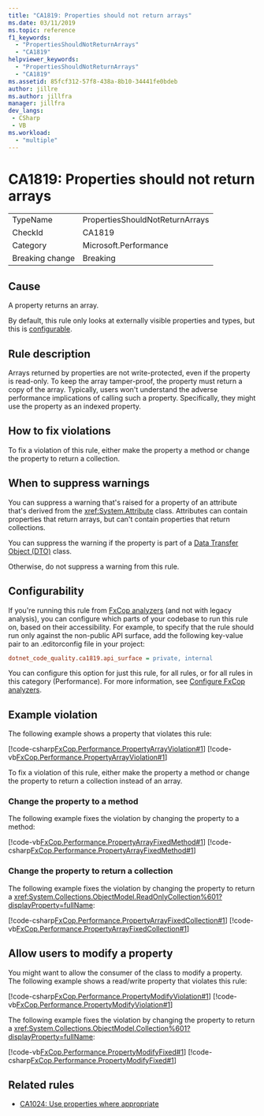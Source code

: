 ```yaml
---
title: "CA1819: Properties should not return arrays"
ms.date: 03/11/2019
ms.topic: reference
f1_keywords:
  - "PropertiesShouldNotReturnArrays"
  - "CA1819"
helpviewer_keywords:
  - "PropertiesShouldNotReturnArrays"
  - "CA1819"
ms.assetid: 85fcf312-57f8-438a-8b10-34441fe0bdeb
author: jillre
ms.author: jillfra
manager: jillfra
dev_langs:
 - CSharp
 - VB
ms.workload:
  - "multiple"
---
```

# CA1819: Properties should not return arrays

|||
|-|-|
|TypeName|PropertiesShouldNotReturnArrays|
|CheckId|CA1819|
|Category|Microsoft.Performance|
|Breaking change|Breaking|

## Cause

A property returns an array.

By default, this rule only looks at externally visible properties and types, but this is [configurable](#configurability).

## Rule description

Arrays returned by properties are not write-protected, even if the property is read-only. To keep the array tamper-proof, the property must return a copy of the array. Typically, users won't understand the adverse performance implications of calling such a property. Specifically, they might use the property as an indexed property.

## How to fix violations

To fix a violation of this rule, either make the property a method or change the property to return a collection.

## When to suppress warnings

You can suppress a warning that's raised for a property of an attribute that's derived from the <xref:System.Attribute> class. Attributes can contain properties that return arrays, but can't contain properties that return collections.

You can suppress the warning if the property is part of a [Data Transfer Object (DTO)](/previous-versions/msp-n-p/ff649585(v=pandp.10)) class.

Otherwise, do not suppress a warning from this rule.

## Configurability

If you're running this rule from [FxCop analyzers](install-fxcop-analyzers.md) (and not with legacy analysis), you can configure which parts of your codebase to run this rule on, based on their accessibility. For example, to specify that the rule should run only against the non-public API surface, add the following key-value pair to an .editorconfig file in your project:

```ini
dotnet_code_quality.ca1819.api_surface = private, internal
```

You can configure this option for just this rule, for all rules, or for all rules in this category (Performance). For more information, see [Configure FxCop analyzers](configure-fxcop-analyzers.md).

## Example violation

The following example shows a property that violates this rule:

[!code-csharp[FxCop.Performance.PropertyArrayViolation#1](../code-quality/codesnippet/CSharp/ca1819-properties-should-not-return-arrays_1.cs)]
[!code-vb[FxCop.Performance.PropertyArrayViolation#1](../code-quality/codesnippet/VisualBasic/ca1819-properties-should-not-return-arrays_1.vb)]

To fix a violation of this rule, either make the property a method or change the property to return a collection instead of an array.

### Change the property to a method

The following example fixes the violation by changing the property to a method:

[!code-vb[FxCop.Performance.PropertyArrayFixedMethod#1](../code-quality/codesnippet/VisualBasic/ca1819-properties-should-not-return-arrays_2.vb)]
[!code-csharp[FxCop.Performance.PropertyArrayFixedMethod#1](../code-quality/codesnippet/CSharp/ca1819-properties-should-not-return-arrays_2.cs)]

### Change the property to return a collection

The following example fixes the violation by changing the property to return a <xref:System.Collections.ObjectModel.ReadOnlyCollection%601?displayProperty=fullName>:

[!code-csharp[FxCop.Performance.PropertyArrayFixedCollection#1](../code-quality/codesnippet/CSharp/ca1819-properties-should-not-return-arrays_3.cs)]
[!code-vb[FxCop.Performance.PropertyArrayFixedCollection#1](../code-quality/codesnippet/VisualBasic/ca1819-properties-should-not-return-arrays_3.vb)]

## Allow users to modify a property

You might want to allow the consumer of the class to modify a property. The following example shows a read/write property that violates this rule:

[!code-csharp[FxCop.Performance.PropertyModifyViolation#1](../code-quality/codesnippet/CSharp/ca1819-properties-should-not-return-arrays_4.cs)]
[!code-vb[FxCop.Performance.PropertyModifyViolation#1](../code-quality/codesnippet/VisualBasic/ca1819-properties-should-not-return-arrays_4.vb)]

The following example fixes the violation by changing the property to return a <xref:System.Collections.ObjectModel.Collection%601?displayProperty=fullName>:

[!code-vb[FxCop.Performance.PropertyModifyFixed#1](../code-quality/codesnippet/VisualBasic/ca1819-properties-should-not-return-arrays_5.vb)]
[!code-csharp[FxCop.Performance.PropertyModifyFixed#1](../code-quality/codesnippet/CSharp/ca1819-properties-should-not-return-arrays_5.cs)]

## Related rules

- [CA1024: Use properties where appropriate](../code-quality/ca1024.md)
